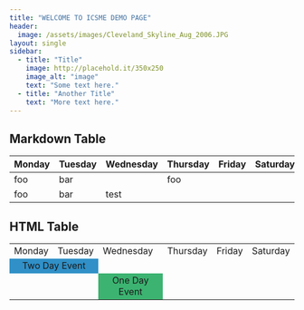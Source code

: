 ```yaml
---
title: "WELCOME TO ICSME DEMO PAGE"
header:
  image: /assets/images/Cleveland_Skyline_Aug_2006.JPG
layout: single
sidebar:
  - title: "Title"
    image: http://placehold.it/350x250
    image_alt: "image"
    text: "Some text here."
  - title: "Another Title"
    text: "More text here."
---
```


## Markdown Table

| Monday | Tuesday | Wednesday | Thursday | Friday | Saturday | Sunday |
|--------|---------|-----------|----------|--------|----------|--------|
|  foo   |   bar   |           |   foo    |        |          |        |
|  foo   |   bar   |   test    |          |        |          |        |

## HTML Table
<table>
  <tr>
    <td>Monday</td>
    <td>Tuesday</td>
    <td>Wednesday</td>
    <td>Thursday</td>
    <td>Friday</td>
    <td>Saturday</td>
  </tr>
  <tr>
    <td style="text-align:center; background-color:#3090C7" colspan="2">Two Day Event</td>
  </tr>
  <tr>
  </tr>
  <tr>
    <td></td>
    <td></td>
    <td style="text-align:center; background-color:#3CB371">One Day Event</td>
    <td></td>
    <td></td>
    <td></td>
  </tr>
</table>